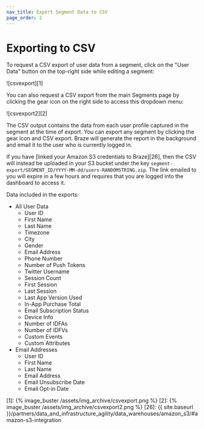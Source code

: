 ```yaml
---
nav_title: Export Segment Data to CSV
page_order: 2
---
```


# Exporting to CSV

To request a CSV export of user data from a segment, click on the "User Data" button on the top-right side while editing a segment:

![csvexport][1]

You can also request a CSV export from the main Segments page by clicking the gear icon on the right side to access this dropdown menu:

![csvexport2][2]

The CSV output contains the data from each user profile captured in the segment at the time of export. You can export any segment by clicking the gear icon and CSV export. Braze will generate the report in the background and email it to the user who is currently logged in.

If you have [linked your Amazon S3 credentials to Braze][26], then the CSV will instead be uploaded in your S3 bucket under the key `segment-export/SEGMENT_ID/YYYY-MM-dd/users-RANDOMSTRING.zip`. The link emailed to you will expire in a few hours and requires that you are logged into the dashboard to access it.

Data included in the exports:

- All User Data
    - User ID
    - First Name
    - Last Name
    - Timezone
    - City
    - Gender
    - Email Address
    - Phone Number
    - Number of Push Tokens
    - Twitter Username
    - Session Count
    - First Session
    - Last Session
    - Last App Version Used
    - In-App Purchase Total
    - Email Subscription Status
    - Device Info
    - Number of IDFAs
    - Number of IDFVs
    - Custom Events
    - Custom Attributes
- Email Addresses
    - User ID
    - First Name
    - Last Name
    - Email Address
    - Email Unsubscribe Date
    - Email Opt-in Date



[1]: {% image_buster /assets/img_archive/csvexport.png %}
[2]: {% image_buster /assets/img_archive/csvexport2.png %}
[26]: {{ site.baseurl }}/partners/data_and_infrastructure_agility/data_warehouses/amazon_s3/#amazon-s3-integration
